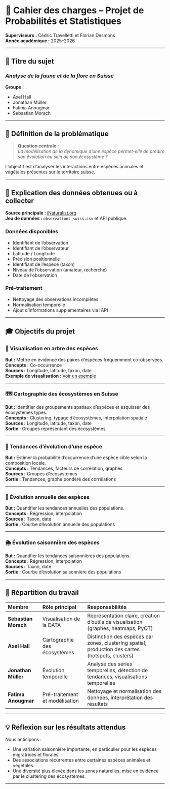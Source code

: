 # 📘 Cahier des charges – Projet de Probabilités et Statistiques

**Superviseurs :** Cédric Travelletti et Florian Desmons  
**Année académique :** 2025–2026  

---

## 🧭 Titre du sujet
### *Analyse de la faune et de la flore en Suisse*

**Groupe :**
- Axel Hall  
- Jonathan Müller  
- Fatima Anougmar  
- Sebastian Morsch  

---

## 🎯 Définition de la problématique

> **Question centrale :**  
> *La modélisation de la dynamique d’une espèce permet-elle de prédire son évolution au sein de son écosystème ?*

L’objectif est d’analyser les interactions entre espèces animales et végétales présentes sur le territoire suisse.

---

## 🧩 Explication des données obtenues ou à collecter

**Source principale :** [iNaturalist.org](https://www.inaturalist.org/pages/api+reference)  
**Jeu de données :** `observations_swiss.csv` et API publique.

### Données disponibles
- Identifiant de l’observation  
- Identifiant de l’observateur  
- Latitude / Longitude  
- Précision positionnelle  
- Identifiant de l’espèce (taxon)  
- Niveau de l’observation (amateur, recherche)  
- Date de l’observation  

### Pré-traitement
- Nettoyage des observations incomplètes  
- Normalisation temporelle  
- Ajout d’informations supplémentaires via l’API  

---

## 🎓 Objectifs du projet

### 🌳 Visualisation en arbre des espèces
**But :** Mettre en évidence des paires d’espèces fréquemment co-observées.  
**Concepts :** Co-occurrence  
**Sources :** Longitude, latitude, taxon, date  
**Exemple de visualisation :** [Voir un exemple](https://app.vosviewer.com/?json=https%3A%2F%2Fapp.vosviewer.com%2Fdata%2FScientometrics_term_co-occurrence_network.json)

---

### 🗺️ Cartographie des écosystèmes en Suisse
**But :** Identifier des groupements spatiaux d’espèces et esquisser des écosystèmes types.  
**Concepts :** Clustering, typage d’écosystèmes, interpolation spatiale  
**Sources :** Longitude, latitude, taxon, date  
**Sortie :** Groupes représentant des écosystèmes

---

### 🔄 Tendances d’évolution d’une espèce
**But :** Estimer la probabilité d’occurrence d’une espèce cible selon la composition locale.  
**Concepts :** Tendances, facteurs de corrélation, graphes  
**Sources :** Groupes d’écosystèmes  
**Sortie :** Tendances, graphe pondéré des corrélations

---

### 📅 Évolution annuelle des espèces
**But :** Quantifier les tendances annuelles des populations.  
**Concepts :** Régression, interpolation  
**Sources :** Taxon, date  
**Sortie :** Courbe d’évolution annuelle des populations

---

### 🌦️ Évolution saisonnière des espèces
**But :** Quantifier les tendances saisonnières des populations.  
**Concepts :** Régression, interpolation  
**Sources :** Taxon, date  
**Sortie :** Courbe d’évolution saisonnière des populations

---

## 👥 Répartition du travail

| Membre | Rôle principal | Responsabilités |
|:--|:--|:--|
| **Sebastian Morsch** | Visualisation de la DATA | Représentation claire, création d’outils de visualisation (graphes, heatmaps, PyQT) |
| **Axel Hall** | Cartographie des écosystèmes | Distinction des espèces par zones, clustering spatial, production des cartes (hotspots, clusters) |
| **Jonathan Müller** | Évolution temporelle | Analyse des séries temporelles, détection de tendances, visualisations temporelles |
| **Fatima Anougmar** | Pré-traitement et modélisation | Nettoyage et normalisation des données, interprétation des résultats |

---

## 💡 Réflexion sur les résultats attendus

Nous anticipons :  
- Une variation saisonnière importante, en particulier pour les espèces migratrices et florales.  
- Des associations récurrentes entre certaines espèces animales et végétales.  
- Une diversité plus élevée dans les zones naturelles, mise en évidence par le clustering des écosystèmes.

---
